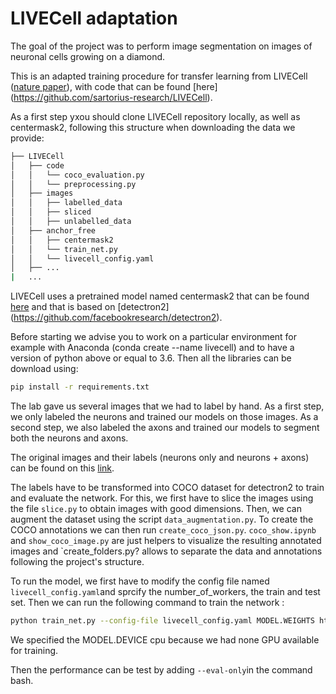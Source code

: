 # LIVECell adaptation

The goal of the project was to perform image segmentation on images of neuronal cells growing on a diamond.

This is an adapted training procedure for transfer learning from LIVECell ([nature paper](https://www.nature.com/articles/s41592-021-01249-6)), with code that can be found [here] (https://github.com/sartorius-research/LIVECell). 

As a first step yxou should clone LIVECell repository locally, as well as centermask2, following this structure when downloading the data we provide:

```bash
├── LIVECell
│   ├── code
│   │   └── coco_evaluation.py
│   │   └── preprocessing.py
│   ├── images
│   │   ├── labelled_data
│   │   ├── sliced
│   │   ├── unlabelled_data
│   ├── anchor_free
│   │   ├── centermask2
│   │   └── train_net.py
│   │   └── livecell_config.yaml
│   ├── ...
|   ...
```

LIVECell uses a pretrained model named centermask2 that can be found [here](https://github.com/youngwanLEE/centermask2) and that is based on [detectron2] (https://github.com/facebookresearch/detectron2). 

Before starting we advise you to work on a particular environment for example with Anaconda (conda create --name livecell) and to have a version of python above or equal to 3.6. Then all the libraries can be download using: 
```bash
pip install -r requirements.txt
```

The lab gave us several images that we had to label by hand. As a first step, we only labeled the neurons and trained our models on those images. As a second step, we also labeled the axons and trained our models to segment both the neurons and axons.

The original images and their labels (neurons only and neurons + axons) can be found on this [link](https://drive.google.com/drive/folders/1p-e7g9fbw503xHYjhWuaKCHBirZWyk7E?usp=sharing).

The labels have to be transformed into COCO dataset for detectron2 to train and evaluate the network. For this, we first have to slice the images using the file `slice.py` to obtain images with good dimensions. Then, we can augment the dataset using the script `data_augmentation.py`. To create the COCO annotations we can then run `create_coco_json.py`. `coco_show.ipynb` and `show_coco_image.py` are just helpers to visualize the resulting annotated images and `create_folders.py? allows to separate the data and annotations following the project's structure. 

To run the model, we first have to modify the config file named `livecell_config.yaml`and sprcify the number_of_workers, the train and test set. Then we can run the following command to train the network : 
```bash
python train_net.py --config-file livecell_config.yaml MODEL.WEIGHTS http://livecell-dataset.s3.eu-central-1.amazonaws.com/LIVECell_dataset_2021/models/Anchor_free/ALL/LIVECell_anchor_free_model.pth MODEL.DEVICE cpu
```
We specified the MODEL.DEVICE cpu because we had none GPU available for training. 

Then the performance can be test by adding `--eval-only`in the command bash. 
